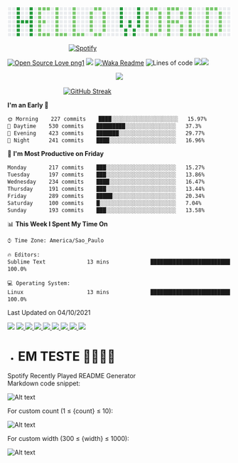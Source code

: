 <div align="center">
 <img src="assets/hello_worldBackWhite.png" alt="img hello world">
</div>

&nbsp;&nbsp;&nbsp;&nbsp;&nbsp;&nbsp;&nbsp;&nbsp;&nbsp;&nbsp;&nbsp;&nbsp;&nbsp;&nbsp;&nbsp;&nbsp;&nbsp;&nbsp;&nbsp;&nbsp;&nbsp;&nbsp;&nbsp;&nbsp;&nbsp;&nbsp;&nbsp;&nbsp;&nbsp;&nbsp;&nbsp;&nbsp;&nbsp;&nbsp;&nbsp;[![Spotify](https://novatorem-marcosbarker.vercel.app/api/spotify)](https://open.spotify.com/user/marcos_barker) <!--[<img alt="GIF" height="130px" src="https://media.giphy.com/media/6iG7AvqmLXgTvay1dq/giphy.gif">](https://open.spotify.com/user/marcos_barker)<br>-->
<!--&nbsp;&nbsp;&nbsp;&nbsp;&nbsp;&nbsp;&nbsp;&nbsp;&nbsp;&nbsp;&nbsp;&nbsp;&nbsp;&nbsp;&nbsp;&nbsp;&nbsp;&nbsp;&nbsp;-->

[![Open Source Love png1](https://badges.frapsoft.com/os/v1/open-source.png?v=103)](https://github.com/ellerbrock/open-source-badges/)    ![](https://komarev.com/ghpvc/?username=marcosbarker)    [![Waka Readme](https://github.com/marcosbarker/marcosbarker/actions/workflows/waka-readme.yml/badge.svg?branch=master)](https://github.com/marcosbarker/marcosbarker/actions/workflows/waka-readme.yml)    ![Lines of code](https://img.shields.io/badge/From%20Hello%20World%20I%27ve%20Written-67234%20lines%20of%20code-blue)
<a href="https://linktr.ee/marcos_barker">
<img height="130px" src="https://github-readme-stats.vercel.app/api?username=marcosbarker&hide=stars&hide_title=true&hide_border=true&show_icons=true&include_all_commits=true&count_private=true&line_height=21&text_color=000&icon_color=3AFC55&bg_color=0,c64dff,4dfcff,52fa5a&theme=graywhite" /><img height="130px" src="https://github-readme-stats.vercel.app/api/top-langs/?username=marcosbarker&hide_title=true&hide_border=true&hide=PLpgSQL,jupyter%20notebook&layout=compact&langs_count=7&exclude_repo=comp426,Redventures-Movie-Quotes&text_color=000&icon_color=fff&bg_color=0,52fa5a,ffc64d&theme=graywhite" />
</a></br>

<div align="center">
 <img height="100px" src="https://github-profile-trophy.vercel.app/?username=marcosbarker&theme=dracula&no-bg=false&no-frame=false&title=Commit&title=Issues&title=MultipleLang&title=PullRequest&title=Repositories">
</div>

&nbsp;&nbsp;&nbsp;&nbsp;&nbsp;&nbsp;&nbsp;&nbsp;&nbsp;&nbsp;&nbsp;&nbsp;&nbsp;&nbsp;&nbsp;&nbsp;&nbsp;&nbsp;&nbsp;&nbsp;&nbsp;&nbsp;&nbsp;&nbsp;&nbsp;&nbsp;&nbsp;&nbsp;&nbsp;&nbsp;&nbsp;&nbsp;[![GitHub Streak](https://github-readme-streak-stats.herokuapp.com?user=marcosbarker&theme=vue&hide_border=true&stroke=000000&ring=FF914C&fire=C254FF&currStreakNum=000000&sideNums=282A36&currStreakLabel=000000&sideLabels=000000&dates=282A36)](https://git.io/streak-stats)<br>

<!--START_SECTION:waka-->
**I'm an Early 🐤** 

```text
🌞 Morning    227 commits    ████░░░░░░░░░░░░░░░░░░░░░   15.97% 
🌆 Daytime    530 commits    █████████░░░░░░░░░░░░░░░░   37.3% 
🌃 Evening    423 commits    ███████░░░░░░░░░░░░░░░░░░   29.77% 
🌙 Night      241 commits    ████░░░░░░░░░░░░░░░░░░░░░   16.96%

```
📅 **I'm Most Productive on Friday** 

```text
Monday       217 commits    ███░░░░░░░░░░░░░░░░░░░░░░   15.27% 
Tuesday      197 commits    ███░░░░░░░░░░░░░░░░░░░░░░   13.86% 
Wednesday    234 commits    ████░░░░░░░░░░░░░░░░░░░░░   16.47% 
Thursday     191 commits    ███░░░░░░░░░░░░░░░░░░░░░░   13.44% 
Friday       289 commits    █████░░░░░░░░░░░░░░░░░░░░   20.34% 
Saturday     100 commits    █░░░░░░░░░░░░░░░░░░░░░░░░   7.04% 
Sunday       193 commits    ███░░░░░░░░░░░░░░░░░░░░░░   13.58%

```


📊 **This Week I Spent My Time On** 

```text
⌚︎ Time Zone: America/Sao_Paulo

🔥 Editors: 
Sublime Text             13 mins             █████████████████████████   100.0%

💻 Operating System: 
Linux                    13 mins             █████████████████████████   100.0%

```


 Last Updated on 04/10/2021
<!--END_SECTION:waka-->
<a>
  <img width="800px" src="https://activity-graph.herokuapp.com/graph?username=marcosbarker&bg_color=ffffff&color=000000&line=3AFC55&point=c64dff&area=true&hide_border=true" />
</a>
<a href="https://github.com/marcosbarker/barkerDexPokeAPI">
  <img height="140px" src="https://github-readme-stats.vercel.app/api/pin/?username=marcosbarker&repo=barkerDexPokeAPI&bg_color=0,3B93E6,4dfcff,3AFC55&theme=graywhite" />
</a>  
<a href="https://github.com/marcosbarker/serratec.residencia">  
  <img height="140px" src="https://github-readme-stats.vercel.app/api/pin/?username=marcosbarker&repo=serratec.residencia&bg_color=0,3AFC55,52fa5a,52fa5a,ffc64d&theme=graywhite" />
</a>
<a href="https://github.com/marcosbarker/alura.imersaoDev">
  <img height="140px" src="https://github-readme-stats.vercel.app/api/pin/?username=marcosbarker&repo=alura.imersaoDev&bg_color=0,3B93E6,4dfcff,3AFC55&theme=graywhite" />
</a>  
<a href="https://github.com/marcosbarker/alura.imersaoReact-Alurakut">  
  <img height="140px" src="https://github-readme-stats.vercel.app/api/pin/?username=marcosbarker&repo=alura.imersaoReact-Alurakut&bg_color=0,3AFC55,52fa5a,ffc64d&theme=graywhite" />
</a>
<a href="https://github.com/marcosbarker/javaPOO">
  <img href="140px" src="https://github-readme-stats.vercel.app/api/pin/?username=marcosbarker&repo=javaPOO&bg_color=0,3B93E6,4dfcff,4dfcff,4dfcff,3AFC55&theme=graywhite" />
</a>
<a href="https://github.com/marcosbarker/NLW4-rocketpay">  
  <img href="140px" src="https://github-readme-stats.vercel.app/api/pin/?username=marcosbarker&repo=NLW4-rocketpay&bg_color=0,52fa5a,ffc64d&theme=graywhite" />
</a>
<a href="https://github.com/marcosbarker/instagram-clone-homepage">  
  <img href="140px" src="https://github-readme-stats.vercel.app/api/pin/?username=marcosbarker&repo=instagram-clone-homepage&bg_color=3B93E6,3B93E6,4dfcff,52fa5a&theme=graywhite" />
</a>
<a href="https://github.com/marcosbarker/netflix-simple-copy">  
  <img href="140px" src="https://github-readme-stats.vercel.app/api/pin/?username=marcosbarker&repo=netflix-simple-copy&bg_color=0,52fa5a,ffc64d,ffc64d&theme=graywhite" />
</a>
<!--
#c64dff
#3AFC55
#52fa5a
#ffc64d
#3B93E6
#4dfcff
#ffffff
#9e4c98
#00e658
#df82f2
#000000
-->

* # EM TESTE 🧪🧪🧪🧪

Spotify Recently Played README Generator<br>
Markdown code snippet:

![Alt text](https://spotify-recently-played-readme.vercel.app/api?user=marcos_barker)

For custom count (1 ≤ {count} ≤ 10):

![Alt text](https://spotify-recently-played-readme.vercel.app/api?user=marcos_barker&count=3<={count}<=10)

For custom width (300 ≤ {width} ≤ 1000):

![Alt text](https://spotify-recently-played-readme.vercel.app/api?user=marcos_barker&width=450<={width}<=1000)



